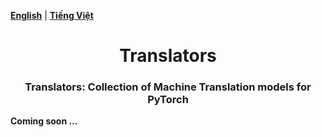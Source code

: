 [**English**](./README.md) | [**Tiếng Việt**](./README_vi.md)

<h1 align="center"s>Translators</h1>
<h3 align="center">
<p>Translators: Collection of Machine Translation models for PyTorch</p>
</h3>

**Coming soon ...**
